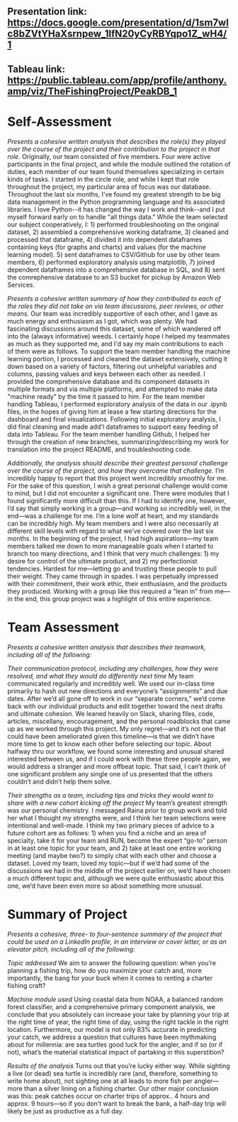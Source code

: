 ## Presentation link: https://docs.google.com/presentation/d/1sm7wlc8bZVtYHaXsrnpew_1lfN20yCyRBYqpo1Z_wH4/1
## Tableau link:  https://public.tableau.com/app/profile/anthony.amp/viz/TheFishingProject/PeakDB_1

# Self-Assessment

*Presents a cohesive written analysis that describes the role(s) they played over the course of the project and their contribution to the project in that role.*
Originally, our team consisted of five members.  Four were active participants in the final project, and while the module outlined the rotation of duties, each member of our team found themselves specializing in certain kinds of tasks.  I started in the circle role, and while I kept that role throughout the project, my particular area of focus was our database.  Throughout the last six months, I've found my greatest strength to be big data management in the Python programming language and its associated libraries.  I love Python--it has changed the way I work and think--and I put myself forward early on to handle "all things data."  While the team selected our subject cooperatively, I: 1) performed troubleshooting on the original dataset, 2) assembled a comprehensive working dataframe, 3) cleaned and processed that dataframe, 4) divided it into dependent dataframes containing keys (for graphs and charts) and values (for the machine learning model). 5) sent dataframes to CSV/Github for use by other team members, 6) performed exploratory analysis using matplotlib, 7) joined dependent dataframes into a comprehensive database in SQL, and 8) sent the comrephensive database to an S3 bucket for pickup by Amazon Web Services.

*Presents a cohesive written summary of how they contributed to each of the roles they did not take on via team discussions, peer reviews, or other means.*
Our team was incredibly supportive of each other, and I gave as much energy and enthusiasm as I got, which was plenty.  We had fascinating discussions around this dataset, some of which wandered off into the (always informative) weeds.  I certainly hope I helped my teammates as much as they supported me, and I'd say my main contributions to each of them were as follows.  To support the team member handling the machine learning portion, I processed and cleaned the dataset extensively, cutting it down based on a variety of factors, filtering out unhelpful variables and columns, passing values and keys between each other as needed.  I provided the comprehensive database and its component datasets in multiple formats and via multiple platforms, and attempted to make data "machine ready" by the time it passed to him.  For the team member handling Tableau, I performed exploratory analysis of the data in our .ipynb files, in the hopes of giving him at lease a few starting directions for the dashboard and final visualizations.  Following initial exploratory analysis, I did final cleaning and made add'l dataframes to support easy feeding of data into Tableau.  For the team member handling Github, I helped her through the creation of new branches, summarizing/describing my work for translation into the project README, and troubleshooting code.

*Additionally, the analysis should describe their greatest personal challenge over the course of the project, and how they overcame that challenge.*
I’m incredibly happy to report that this project went incredibly smoothly for me.  For the sake of this question, I wish a great personal challenge would come to mind, but I did not encounter a significant one.  There were modules that I found significantly more difficult than this.  If I had to identify one, however, I’d say that simply working in a group—and working so incredibly well, in the end—was a challenge for me.  I’m a lone wolf at heart, and my standards can be incredibly high.  My team members and I were also necessarily at different skill levels with regard to what we’ve covered over the last six months.  In the beginning of the project, I had high aspirations—my team members talked me down to more manageable goals when I started to branch too many directions, and I think that very much challenges: 1) my desire for control of the ultimate product, and 2) my perfectionist tendencies.  Hardest for me—letting go and trusting these people to pull their weight.  They came through in spades.  I was perpetually impressed with their commitment, their work ethic, their enthusiasm, and the products they produced.  Working with a group like this required a “lean in” from me—in the end, this group project was a highlight of this entire experience.

# Team Assessment

*Presents a cohesive written analysis that describes their teamwork, including all of the following:*

*Their communication protocol, including any challenges, how they were resolved, and what they would do differently next time*
My team communicated regularly and incredibly well.  We used our in-class time primarily to hash out new directions and everyone’s “assignments” and due dates.  After we’d all gone off to work in our “separate corners,” we’d come back with our individual products and edit together toward the next drafts and ultimate cohesion.  We leaned heavily on Slack, sharing files, code, articles, miscellany, encouragement, and the personal roadblocks that came up as we worked through this project.  My only regret—and it’s not one that could have been ameliorated given this timeline—is that we didn’t have more time to get to know each other before selecting our topic.  About halfway thru our workflow, we found some interesting and unusual shared interested between us, and if I could work with these three people again, we would address a stranger and more offbeat topic.  That said, I can’t think of one significant problem any single one of us presented that the others couldn’t and didn’t help them solve.

*Their strengths as a team, including tips and tricks they would want to share with a new cohort kicking off the project*
My team’s greatest strength was our personal chemistry.  I messaged Raina prior to group work and told her what I thought my strengths were, and I think her team selections were intentional and well-made.  I think my two primary pieces of advice to a future cohort are as follows: 1) when you find a niche and an area of specialty, take it for your team and RUN, become the expert “go-to” person in at least one topic for your team, and 2) take at least one entire working meeting (and maybe two?) to simply chat with each other and choose a dataset.  Loved my team, loved my topic—but if we’d had some of the discussions we had in the middle of the project earlier on, we’d have chosen a much different topic and, although we were quite enthusiastic about this one, we’d have been even more so about something more unusual.

# Summary of Project

*Presents a cohesive, three- to four-sentence summary of the project that could be used on a LinkedIn profile, in an interview or cover letter, or as an elevator pitch, including all of the following:*

*Topic addressed*
We aim to answer the following question: when you’re planning a fishing trip, how do you maximize your catch and, more importantly, the bang for your buck when it comes to renting a charter fishing craft?

*Machine module used*
Using coastal data from NOAA, a balanced random forest classifier, and a comprehensive primary component analysis, we conclude that you absolutely can increase your take by planning your trip at the right time of year, the right time of day, using the right tackle in the right location.  Furthermore, our model is not only 83% accurate in predicting your catch, we address a question that cultures have been mythmaking about for millennia:  are sea turtles good luck for the angler, and if so (or if not), what’s the material statistical impact of partaking in this superstition?

*Results of the analysis*
Turns out that you’re lucky either way.  While sighting a live (or dead) sea turtle is incredibly rare (and, therefore, something to write home about), not sighting one at all leads to more fish per angler—more than a silver lining on a fishing charter.  Our other major conclusion was this:  peak catches occur on charter trips of approx.. 4 hours and approx. 9 hours—so if you don’t want to break the bank, a half-day trip will likely be just as productive as a full day.
